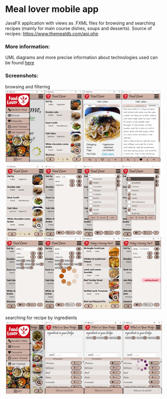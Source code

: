 # Meal lover mobile app
JavaFX application with views as .FXML files for browsing and searching recipes (mainly for main
course dishes, soups and desserts). Source of recipes:
https://www.themealdb.com/api.php 

### More information:
UML diagrams and more precise information about technologies used can be found [here](src/main/resources/readme-imgs/Meal-Lover-App-Zdulski.pdf)
### Screenshots:
browsing and filtering 
<img src="src/main/resources/readme-imgs/scrn-browse.png">
<img src="src/main/resources/readme-imgs/scrn-search.png">

searching for recipe by ingredients
<img src="src/main/resources/readme-imgs/scrn-search-by-ingredients.png">